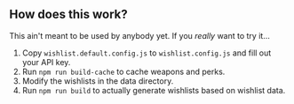 How does this work?
-------------------

This ain't meant to be used by anybody yet.  If you _really_ want to try it...

1. Copy `wishlist.default.config.js` to `wishlist.config.js` and fill out your API key.
2. Run `npm run build-cache` to cache weapons and perks.
3. Modify the wishlists in the data directory.
3. Run `npm run build` to actually generate wishlists based on wishlist data.
